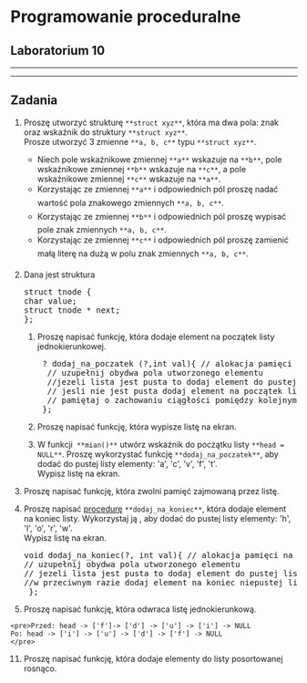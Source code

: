 # Programowanie proceduralne

## Laboratorium 10

* * *

* * *


## Zadania

</div>

1.  Proszę utworzyć strukturę `**struct xyz**`, która ma dwa pola: znak oraz wskaźnik do struktury `**struct xyz**`.  
    Prosze utworzyć 3 zmienne `**a, b, c**` typu `**struct xyz**`.
    *   Niech pole wskaźnikowe zmiennej `**a**` wskazuje na `**b**`, pole wskaźnikowe zmiennej `**b**` wskazuje na `**c**`, a pole wskaźnikowe zmiennej `**c**` wskazuje na `**a**`.
    *   Korzystając ze zmiennej `**a**` i odpowiednich pól proszę nadać wartość pola znakowego zmiennych `**a, b, c**`.
    *   Korzystając ze zmiennej `**b**` i odpowiednich pól proszę wypisać pole znak zmiennych `**a, b, c**`.
    *   Korzystając ze zmiennej `**c**` i odpowiednich pól proszę zamienić małą literę na dużą w polu znak zmiennych `**a, b, c**`.

5.  Dana jest struktura

    <pre>struct tnode {
    char value;
    struct tnode * next;
    };</pre>

    1.  Proszę napisać funkcję, która dodaje element na początek listy jednokierunkowej.

        <pre> ? dodaj_na_poczatek (?,int val){ // alokacja pamięci na jeden element listy
          // uzupełnij obydwa pola utworzonego elementu
          //jezeli lista jest pusta to dodaj element do pustej listy
          // jesli nie jest pusta dodaj element na początek listy
          // pamiętaj o zachowaniu ciągłości pomiędzy kolejnymi elementami
         };</pre>

    2.  Proszę napisać funkcję, która wypisze listę na ekran.
    3.  W funkcji` **mian()**` utwórz wskaźnik do początku listy `**head = NULL**`. Proszę wykorzystać funkcję `**dodaj_na_poczatek**`, aby dodać do pustej listy elementy: 'a', 'c', 'v', 'f', 't'.  
        Wypisz listę na ekran.  

6.  Proszę napisać funkcję, która zwolni pamięć zajmowaną przez listę.

9.  Proszę napisać <u>procedurę</u> `**dodaj_na_koniec**`, która dodaje element na koniec listy. Wykorzystaj ją , aby dodać do pustej listy elementy: 'h', 'l', 'o', 'r', 'w'.  
    Wypisz listę na ekran.

    <pre>void dodaj_na_koniec(?, int val){ // alokacja pamięci na jeden element listy
    // uzupełnij obydwa pola utworzonego elementu
    // jezeli lista jest pusta to dodaj element do pustej listy
    //w przeciwnym razie dodaj element na koniec niepustej listy
     };</pre>

10.  Proszę napisać funkcję, która odwraca listę jednokierunkową.

    <pre>Przed: head -> ['f']-> ['d'] -> ['u'] -> ['i'] -> NULL
    Po: head -> ['i'] -> ['u'] -> ['d'] -> ['f'] -> NULL
    </pre>

11.  Proszę napisać funkcję, która dodaje elementy do listy posortowanej rosnąco.
